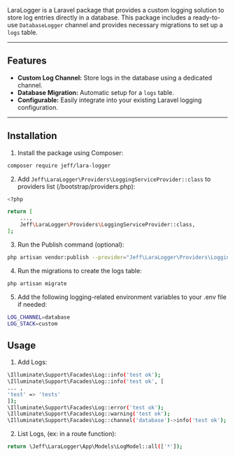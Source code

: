 LaraLogger is a Laravel package that provides a custom logging solution to store log entries directly in a database. This package includes a ready-to-use `DatabaseLogger` channel and provides necessary migrations to set up a `logs` table.

---

## Features

- **Custom Log Channel:** Store logs in the database using a dedicated channel.
- **Database Migration:** Automatic setup for a `logs` table.
- **Configurable:** Easily integrate into your existing Laravel logging configuration.

---

## Installation

1. Install the package using Composer:

```bash
composer require jeff/lara-logger
```

2. Add `Jeff\LaraLogger\Providers\LoggingServiceProvider::class` to providers list (/bootstrap/providers.php):

```bash
<?php

return [
    ...,
    Jeff\LaraLogger\Providers\LoggingServiceProvider::class,
];

```

3. Run the Publish command (optional):

```bash
php artisan vendor:publish --provider="Jeff\LaraLogger\Providers\LoggingServiceProvider"
```

4. Run the migrations to create the logs table:

```bash
php artisan migrate
```

5. Add the following logging-related environment variables to your .env file if needed:

```bash
LOG_CHANNEL=database
LOG_STACK=custom
```

## Usage

1. Add Logs:

```bash
\Illuminate\Support\Facades\Log::info('test ok');
\Illuminate\Support\Facades\Log::info('test ok', [
... ,
'test' => 'tests'
]);
\Illuminate\Support\Facades\Log::error('test ok');
\Illuminate\Support\Facades\Log::warning('test ok');
\Illuminate\Support\Facades\Log::channel('database')->info('test ok');
```

2. List Logs, (ex: in a route function):

```bash
return \Jeff\LaraLogger\App\Models\LogModel::all(['*']);
```
